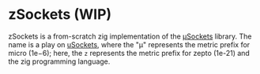 # zSockets (WIP)

zSockets is a from-scratch zig implementation of the [µSockets](https://github.com/uNetworking/uSockets) library. The name is a play on [uSockets](https://github.com/uNetworking/uSockets), where the "µ" represents the metric prefix for micro (1e−6); here, the `z` represents the metric prefix for zepto (1e-21) and the zig programming language.